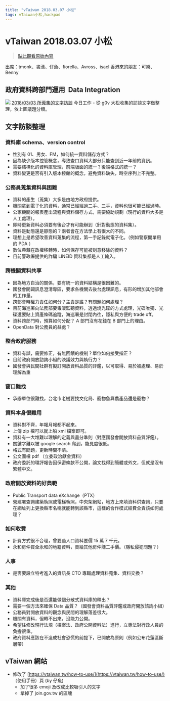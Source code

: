 ```yaml
---
title: "vTaiwan 2018.03.07 小松"
tags: vTaiwan小松,hackpad
---
```


# vTaiwan 2018.03.07 小松

> [點此觀看原始內容](https://g0v.hackpad.tw/AtDNNDpEjr9)

出席：tmonk、書漾、仔魚、fiorella、Avross、isacl
香港來的朋友：可樂、Benny



## 政府資料跨部門運用  Data Integration


![](https://g0vhackmd.blob.core.windows.net/g0v-hackmd-images/upload_c853764514448a93e0f8f1a1e1f50e4f)
[2018/03/03 所蒐集的文字訪談](https://g0v.hackpad.tw/vTaiwan-2018.03.03-Data-Integration--wrI370PrRxA)
今日工作 \- 從 g0v 大松收集的訪談文字做整理，依上圖議題分類。

## 文字訪談整理

### 資料庫 schema、version control

- 性別有 01、男女、FM，如何統一資料儲存方式？
- 因為缺少版本控管概念，導致查口資料大部分只能查到近一年前的資訊。
- 需要結構化的資料庫管理，前端版面的統一？後端格式的統一？
- 資料變更是否有引入版本控館的概念，避免資料缺失，時空序列上不完整。
### 公務員蒐集資料與困難

- 資料的產生（蒐集）大多是由地方政府提供。
- 機關拿到電子化的資料，通常已經經過二手、三手，資料也很可能已經過時。
- 公家機關的報表產出流程與資料儲存方式，需要協助規劃（現行的資料大多是人工處理）。
- 即時更新資料必須要有後台才有可能辦到（針對動態的資料集）。
- 資料是動態還是靜態的？兩者會在方法學上有很大的不同。
- 理想上是希望改善資料蒐集的流程，第一手記錄就電子化。（例如警察開單用的 PDA ）
- 數位典藏在政權移轉時，如何保存可能被刻意移除的資料？
- 目前警政署提供的詐騙 LINEID 資料集都是人工輸入。
### 跨機關資料共享

- 因為地方自治的關係，要有統一的資料結構是很困難的。
- 國發會開闢訊息澄清專區，要求各機關去後台處理訊息，有形的增加其他部會的工作量。
- 跨部會時權力責任如何分？主責是誰？有問題如何處理？
- 目前海巡署向法務部要毒販監聽資料，透過燒光碟的方式處理，光碟唯獨、光碟還要貼上資產條碼追蹤，海巡署是封閉內往，隱私與方便的 trade off。
- 資料跨部門時，預算如何分配？ A 部門沒有花錢在 B 部門上的理由。
- OpenData 對公務員的益處？
### 整合政府服務

- 資料有誤，需要修正，有無回饋的機制？單位如何接受指正？
- 目前政府開放諮詢小組的決議效力與執行力？
- 國發會與民間社群有擬訂開放資料品質的評鑑，以可取得、易於被處理、易於理解為重
### 窗口難找

- 承辦單位很難找，台北市老樹要找文化局、寵物魚算農產品還是寵物？
### 資料本身很難用

- 資料對不齊，年報月報都不起來。
- 上傳 zip 檔可以就上船 xml 檔案即可。
- 資料有一大堆難以理解的定義與畫分準則（對應國發會開放資料品質評鑑）。
- 關鍵字難以被 google search 爬到，能見度很低。
- 格式有問題，更新時間不清。
- 公文圖檔 pdf （立委政治獻金資料）
- 政府委託的環評報告因保密條款不公開，論文找得到簡體或外文，但就是沒有繁體中文。
### 政府開放資料的好典範

- Public Transport data eXchange（PTX）
- 營建署查詢建築執照或電梯執照，中央架網站，地方上來填資料供查詢，只要在網址列上更換縣市名稱就能轉到該縣市，這樣的合作模式經費全責該如何處理？
### 如何收費

- 計費方式很不合理，曾要過人口資料要價 15 萬 7 千元。
- 永和房仲買全永和的地籍資料，賣給其他房仲賺二手價。（隱私侵犯問題？）
### 人事

- 是否要設立特考進入的資訊長 CTO 專職處理資料蒐集、資料交換？
### 其他

- 資料庫完成後是否還能做個分散式資料庫的釋出？
- 需要一個方法來確保 Data 品質？（國發會資料品質評鑑或政府開放諮詢小組）
- 公務員對開放資料的觀念與民間的理解落差很大。
- 機關有資料，但轉不出來，沒能力公開。
- 希望往修改現行法規（檔案法、政府公開資料法）進行，立專法對行政人員的負擔很重。
- 政府資料應該在不造成社會恐慌的前提下，已開放為原則（例如公布花蓮區斷層帶）


## vTaiwan 網站

- 修改了 [https://vtaiwan.tw/how-to-use/](https://vtaiwan.tw/how-to-use/) （使用手冊）頁 (by 仔魚)
    - 加了很多 emoji 及改成比較吸引人的文字
    - 拿掉了 join.gov.tw 的區塊

